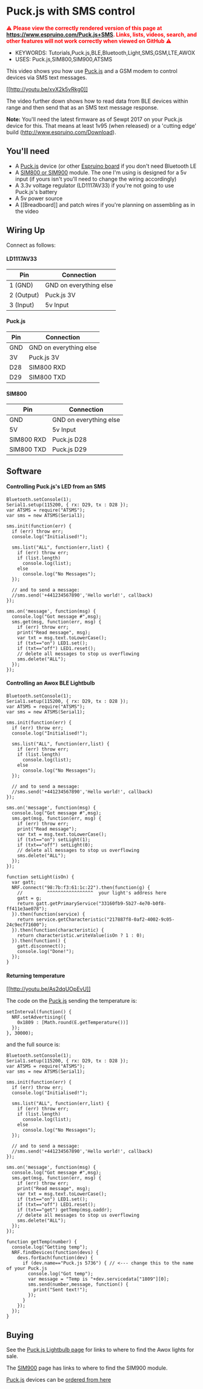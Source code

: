 <!--- Copyright (c) 2017 Gordon Williams, Pur3 Ltd. See the file LICENSE for copying permission. -->
Puck.js with SMS control
=========================

<span style="color:red">:warning: **Please view the correctly rendered version of this page at https://www.espruino.com/Puck.js+SMS. Links, lists, videos, search, and other features will not work correctly when viewed on GitHub** :warning:</span>

* KEYWORDS: Tutorials,Puck.js,BLE,Bluetooth,Light,SMS,GSM,LTE,AWOX
* USES: Puck.js,SIM800,SIM900,ATSMS

This video shows you how use [Puck.js](/Puck.js) and a GSM modem
to control devices via SMS text messages.

[[http://youtu.be/xvX2k5vRkg0]]

The video further down shows how to read data from BLE devices 
within range and then send that as an SMS text message response.

**Note:** You'll need the latest firmware as of Sewpt 2017 on your Puck.js device for this. That
means at least 1v95 (when released) or a 'cutting edge' build (http://www.espruino.com/Download).

You'll need
-----------

* A [Puck.js](/Puck.js) device (or other [Espruino board](/Order) if you don't need Bluetooth LE
* A [SIM800 or SIM900](/SIM900) module. The one I'm using is designed for a 5v input (if yours isn't you'll need to change the wiring accordingly)
* A 3.3v voltage regulator (LD1117AV33) if you're not going to use Puck.js's battery
* A 5v power source 
* A [[Breadboard]] and patch wires if you're planning on assembling as in the video


Wiring Up
---------

Connect as follows:

#### LD1117AV33

| Pin        | Connection |
|------------|------------|
| 1 (GND)    | GND on everything else |
| 2 (Output) | Puck.js 3V |
| 3 (Input)  | 5v Input |

#### Puck.js

| Pin        | Connection |
|------------|------------|
| GND        | GND on everything else |
| 3V         | Puck.js 3V |
| D28        | SIM800 RXD |
| D29        | SIM800 TXD |

#### SIM800

| Pin        | Connection |
|------------|------------|
| GND        | GND on everything else |
| 5V         | 5v Input |
| SIM800 RXD | Puck.js D28 |
| SIM800 TXD | Puck.js D29 |


Software
--------

#### Controlling Puck.js's LED from an SMS

```
Bluetooth.setConsole(1);
Serial1.setup(115200, { rx: D29, tx : D28 });
var ATSMS = require("ATSMS");
var sms = new ATSMS(Serial1);

sms.init(function(err) {
  if (err) throw err;
  console.log("Initialised!");

  sms.list("ALL", function(err,list) {
    if (err) throw err;
    if (list.length)
      console.log(list);
    else
      console.log("No Messages");
  });

  // and to send a message: 
  //sms.send('+441234567890','Hello world!', callback)
});

sms.on('message', function(msg) {
  console.log("Got message #",msg);
  sms.get(msg, function(err, msg) {
    if (err) throw err;
    print("Read message", msg);
    var txt = msg.text.toLowerCase();
    if (txt=="on") LED1.set();
    if (txt=="off") LED1.reset();
    // delete all messages to stop us overflowing
    sms.delete("ALL");
  });
});
```

#### Controlling an Awox BLE Lightbulb

```
Bluetooth.setConsole(1);
Serial1.setup(115200, { rx: D29, tx : D28 });
var ATSMS = require("ATSMS");
var sms = new ATSMS(Serial1);

sms.init(function(err) {
  if (err) throw err;
  console.log("Initialised!");

  sms.list("ALL", function(err,list) {
    if (err) throw err;
    if (list.length)
      console.log(list);
    else
      console.log("No Messages");
  });

  // and to send a message: 
  //sms.send('+441234567890','Hello world!', callback)
});

sms.on('message', function(msg) {
  console.log("Got message #",msg);
  sms.get(msg, function(err, msg) {
    if (err) throw err;
    print("Read message");
    var txt = msg.text.toLowerCase();
    if (txt=="on") setLight(1);
    if (txt=="off") setLight(0);
    // delete all messages to stop us overflowing
    sms.delete("ALL");
  });
});

function setLight(isOn) {
  var gatt;
  NRF.connect("98:7b:f3:61:1c:22").then(function(g) {
    //         ^^^^^^^^^^^^^^^^^  your light's address here
    gatt = g;
    return gatt.getPrimaryService("33160fb9-5b27-4e70-b0f8-ff411e3ae078");
  }).then(function(service) {
    return service.getCharacteristic("217887f8-0af2-4002-9c05-24c9ecf71600");
  }).then(function(characteristic) {
    return characteristic.writeValue(isOn ? 1 : 0);
  }).then(function() {
    gatt.disconnect();
    console.log("Done!");
  });
}
```

#### Returning temperature

[[http://youtu.be/As2dqUOpEvU]]

The code on the [Puck.js](/Puck.js) sending the temperature is:

```
setInterval(function() {
  NRF.setAdvertising({
    0x1809 : [Math.round(E.getTemperature())]
  });
}, 30000);
```

and the full source is:

```
Bluetooth.setConsole(1);
Serial1.setup(115200, { rx: D29, tx : D28 });
var ATSMS = require("ATSMS");
var sms = new ATSMS(Serial1);

sms.init(function(err) {
  if (err) throw err;
  console.log("Initialised!");

  sms.list("ALL", function(err,list) {
    if (err) throw err;
    if (list.length)
      console.log(list);
    else
      console.log("No Messages");
  });

  // and to send a message: 
  //sms.send('+441234567890','Hello world!', callback)
});

sms.on('message', function(msg) {
  console.log("Got message #",msg);
  sms.get(msg, function(err, msg) {
    if (err) throw err;
    print("Read message", msg);
    var txt = msg.text.toLowerCase();
    if (txt=="on") LED1.set();
    if (txt=="off") LED1.reset();
    if (txt=="get") getTemp(msg.oaddr);
    // delete all messages to stop us overflowing
    sms.delete("ALL");
  });
});

function getTemp(number) {
  console.log("Getting temp");
  NRF.findDevices(function(devs) {
    devs.forEach(function(dev) {
      if (dev.name=="Puck.js 5736") { // <--- change this to the name of your Puck.js
        console.log("Got temp");
        var message = "Temp is "+dev.servicedata["1809"][0];
        sms.send(number,message, function() {
          print("Sent text!");
        });
      }
    });
  });
}
```

Buying
------

See the [Puck.js Lightbulb page](/Puck.js+and+Bluetooth+Lightbulbs)
for links to where to find the Awox lights for sale.

The [SIM900](/SIM900) page has links to where to find the SIM900 module.

[Puck.js](/Puck.js) devices can be [ordered from here](/Order#puckjs)
